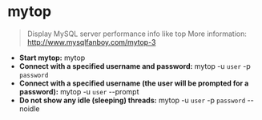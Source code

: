 # mytop
> Display MySQL server performance info like top
> More information: <http://www.mysqlfanboy.com/mytop-3>
- **Start mytop:**
mytop
- **Connect with a specified username and password:**
mytop -u `user` -p `password`
- **Connect with a specified username (the user will be prompted for a password):**
mytop -u `user` --prompt
- **Do not show any idle (sleeping) threads:**
mytop -u `user` -p `password` --noidle
